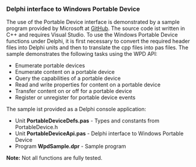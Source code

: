 ### Delphi interface to Windows Portable Device

The use of the Portable Device interface is demonstrated by a sample program
provided by Microsoft at [GitHub](https://github.com/microsoft/Windows-classic-samples/tree/main/Samples/PortableDeviceCOM). 
The source code ist written in C++ and requires Visual Studio. To use the
Windows Portable Device functions under Delphi, it is first necessary to convert 
the required header files into Delphi units and then to translate the cpp files
into pas files. The sample demonstrates the following tasks using the WPD API:
  
- Enumerate portable devices
- Enumerate content on a portable device
- Query the capabilities of a portable device
- Read and write properties for content on a portable device
- Transfer content on or off for a portable device
- Register or unregister for portable device events

The sample ist provided as a Delphi console application:

- Unit **PortableDeviceDefs.pas** - Types and constants from PortableDevice.h
- Unit **PortableDeviceApi.pas** - Delphi interface to Windows Portable Device
- Program **WpdSample.dpr** - Sample program
 
**Note:** Not all functions are fully tested.
